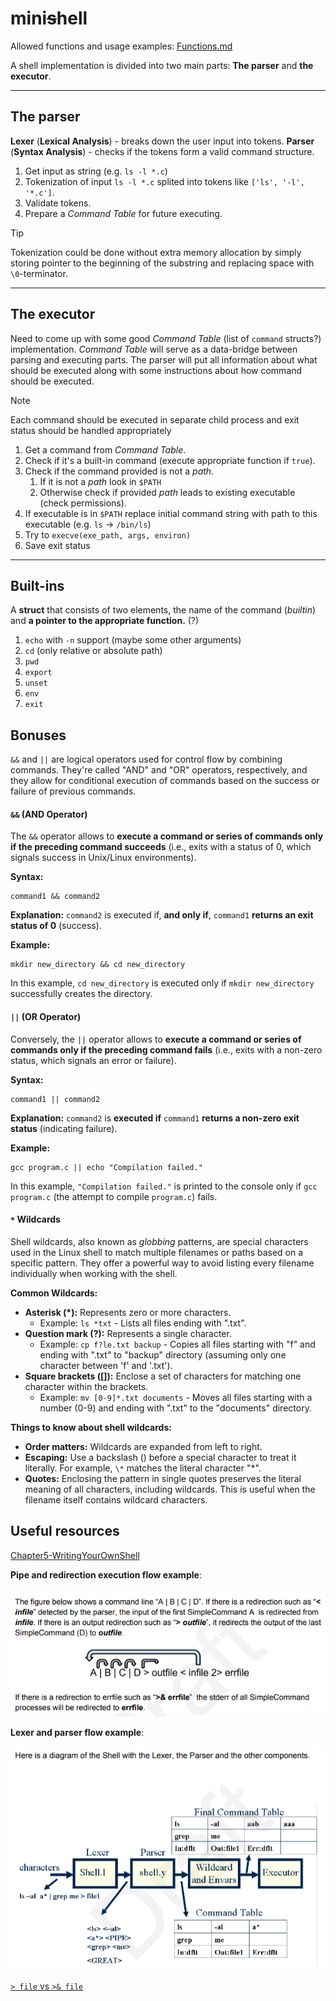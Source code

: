 # mini~~s~~hell

Allowed functions and usage examples: [Functions.md](/docs/Functions.md)

A shell implementation is divided into two main parts: **The parser** and **the executor**.

---
## The parser

**Lexer** (**Lexical Analysis**) - breaks down the user input into tokens.
**Parser** (**Syntax Analysis**) - checks if the tokens form a valid command structure.

1. Get input as string (e.g. `ls -l *.c`)
2. Tokenization of input
	`ls -l *.c`  splited into tokens like `['ls', '-l', '*.c']`.
3. Validate tokens.
4. Prepare a _Command Table_ for future executing.

> [!TIP]
> Tokenization could be done without extra memory allocation by simply storing pointer to the beginning of the substring and replacing space with `\0`-terminator.

---
## The executor

 Need to come up with some good _Command Table_ (list of `command` structs?) implementation.
 _Command Table_ will serve as a data-bridge between parsing and executing parts.
 The parser will put all information about what should be executed along with some instructions about how command should be executed.

> [!NOTE]
 > Each command should be executed in separate child process and exit status should be handled appropriately 

1. Get a command from _Command Table_.
2. Check if it's a built-in command (execute appropriate function if `true`).
3. Check if the command provided is not a _path_.
	1. If it is not a _path_ look in `$PATH`
	2. Otherwise check if provided _path_ leads to existing executable (check permissions).
4. If executable is in `$PATH` replace initial command string with path to this executable (e.g. `ls` -> `/bin/ls`)
5. Try to `execve(exe_path, args, environ)`
6. Save exit status

---
## Built-ins

A **struct** that consists of two elements, the name of the command (_builtin_) and **a pointer to the appropriate function.** (?)

1. `echo` with `-n` support (maybe some other arguments)
2. `cd` (only relative or absolute path)
3. `pwd`
4. `export`
5. `unset`
6. `env`
7. `exit`

## Bonuses

`&&` and `||` are logical operators used for control flow by combining commands.
They're called "AND" and "OR" operators, respectively, and they allow for conditional execution of commands based on the success or failure of previous commands.

#### `&&` (AND Operator)

The `&&` operator allows to **execute a command or series of commands only if the preceding command succeeds** (i.e., exits with a status of 0, which signals success in Unix/Linux environments).

**Syntax:**

```shell
command1 && command2
```

**Explanation:** `command2` is executed if, **and only if**, `command1` **returns an exit status of 0** (success).

**Example:**

```shell
mkdir new_directory && cd new_directory
```

In this example, `cd new_directory` is executed only if `mkdir new_directory` successfully creates the directory.

#### `||` (OR Operator)

Conversely, the `||` operator allows to **execute a command or series of commands only if the preceding command fails** (i.e., exits with a non-zero status, which signals an error or failure).

**Syntax:**

```shell
command1 || command2
```

**Explanation:** `command2` is **executed if** `command1` **returns a non-zero exit status** (indicating failure).

**Example:**

```shell
gcc program.c || echo "Compilation failed."
```

In this example, `"Compilation failed."` is printed to the console only if `gcc program.c` (the attempt to compile `program.c`) fails.

#### `*` Wildcards

Shell wildcards, also known as _globbing_ patterns, are special characters used in the Linux shell to match multiple filenames or paths based on a specific pattern. They offer a powerful way to avoid listing every filename individually when working with the shell.

**Common Wildcards:**
- **Asterisk (\*):** Represents zero or more characters.
	- Example: `ls *txt` - Lists all files ending with ".txt".
- **Question mark (?):** Represents a single character.
	- Example: `cp f?le.txt backup` - Copies all files starting with "f" and ending with ".txt" to "backup" directory (assuming only one character between 'f' and '.txt').
- **Square brackets (\[\]):** Enclose a set of characters for matching one character within the brackets.
	- Example: `mv [0-9]*.txt documents` - Moves all files starting with a number (0-9) and ending with ".txt" to the "documents" directory.

**Things to know about shell wildcards:**
- **Order matters:** Wildcards are expanded from left to right.
- **Escaping:** Use a backslash () before a special character to treat it literally. For example, `\*` matches the literal character "\*".
- **Quotes:** Enclosing the pattern in single quotes preserves the literal meaning of all characters, including wildcards. This is useful when the filename itself contains wildcard characters.

## Useful resources

[Chapter5-WritingYourOwnShell](https://www.cs.purdue.edu/homes/grr/SystemsProgrammingBook/Book/Chapter5-WritingYourOwnShell.pdf)

**Pipe and redirection execution flow example**:

![pipes_redirection_example](/github_data/pipes_redirection_example.png)

**Lexer and parser flow example**:

![lexer_and_parser_flow_example](/github_data/lexer_and_parser_flow_example.png)

[`> file` vs `>& file`](https://g.co/gemini/share/18247f4d0570)

